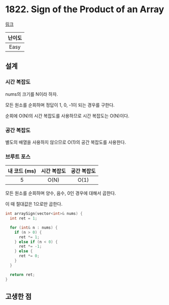 # 1822. Sign of the Product of an Array

[링크](https://leetcode.com/problems/sign-of-the-product-of-an-array/)

| 난이도 |
| :----: |
|  Easy  |

## 설계

### 시간 복잡도

nums의 크기를 N이라 하자.

모든 원소를 순회하며 정답이 1, 0, -1이 되는 경우를 구한다.

순회에 O(N)의 시간 복잡도를 사용하므로 시간 복잡도는 O(N)이다.

### 공간 복잡도

별도의 배열을 사용하지 않으므로 O(1)의 공간 복잡도를 사용한다.

### 브루트 포스

| 내 코드 (ms) | 시간 복잡도 | 공간 복잡도 |
| :----------: | :---------: | :---------: |
|      5       |    O(N)     |    O(1)     |

모든 원소를 순회하며 양수, 음수, 0인 경우에 대해서 곱한다.

이 때 절대값은 1으로만 곱한다.

```cpp
int arraySign(vector<int>& nums) {
  int ret = 1;

  for (int& n : nums) {
    if (n > 0) {
      ret *= 1;
    } else if (n < 0) {
      ret *= -1;
    } else {
      ret *= 0;
    }
  }

  return ret;
}
```

## 고생한 점
